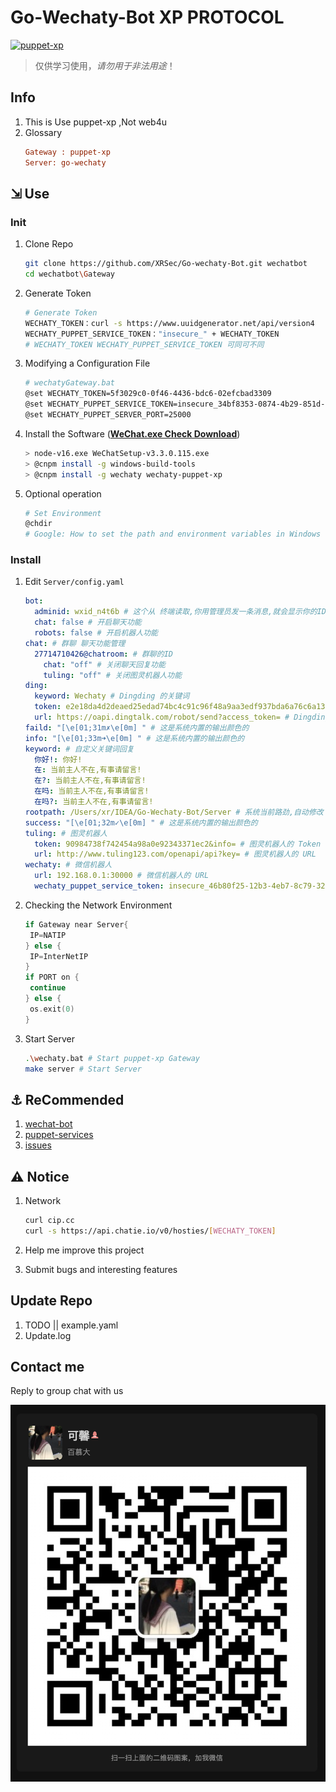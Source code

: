 # Go-Wechaty-Bot XP PROTOCOL
[![puppet-xp](https://img.shields.io/badge/puppet-xp-blue)](/tree/4u)

> 仅供学习使用，*请勿用于非法用途*！

## Info

1. This is Use puppet-xp ,Not web4u
2. Glossary
   ```ini
   Gateway : puppet-xp
   Server: go-wechaty
   ```

## ⇲ Use

### Init

1. Clone Repo
   ```bash
   git clone https://github.com/XRSec/Go-wechaty-Bot.git wechatbot
   cd wechatbot\Gateway
   ```
   
2. Generate Token

   ```bash
   # Generate Token
   WECHATY_TOKEN：curl -s https://www.uuidgenerator.net/api/version4
   WECHATY_PUPPET_SERVICE_TOKEN："insecure_" + WECHATY_TOKEN
   # WECHATY_TOKEN WECHATY_PUPPET_SERVICE_TOKEN 可同可不同
   ```

3. Modifying a Configuration File
   ```bash
   # wechatyGateway.bat
   @set WECHATY_TOKEN=5f3029c0-0f46-4436-bdc6-02efcbad3309
   @set WECHATY_PUPPET_SERVICE_TOKEN=insecure_34bf8353-0874-4b29-851d-e8a2502fc747
   @set WECHATY_PUPPET_SERVER_PORT=25000
   ```
4. Install the Software ([**WeChat.exe Check Download**](https://github.com/wechaty/wechaty-puppet-xp/releases/download/v0.5/WeChatSetup-v3.3.0.115.exe))
   ```bash
   > node-v16.exe WeChatSetup-v3.3.0.115.exe
   > @cnpm install -g windows-build-tools
   > @cnpm install -g wechaty wechaty-puppet-xp
   ```
5. Optional operation
   ```bash
   # Set Environment
   @chdir
   # Google: How to set the path and environment variables in Windows
   ```


### Install

1. Edit `Server/config.yaml`
   ```yaml
   bot:
     adminid: wxid_n4t6b # 这个从 终端读取,你用管理员发一条消息,就会显示你的ID,或者 fmt.Println(message.From().ID())
     chat: false # 开启聊天功能
     robots: false # 开启机器人功能
   chat: # 群聊 聊天功能管理
     27714710426@chatroom: # 群聊的ID
       chat: "off" # 关闭聊天回复功能
       tuling: "off" # 关闭图灵机器人功能
   ding:
     keyword: Wechaty # Dingding 的关键词
     token: e2e18da4d2deaed25edad74bc4c91c96f48a9aa3edf937bda6a76c6a1305177c # Dingding 的 Token
     url: https://oapi.dingtalk.com/robot/send?access_token= # Dingding 的 URL
   faild: "[\e[01;31m✗\e[0m] " # 这是系统内置的输出颜色的
   info: "[\e[01;33m➜\e[0m] " # 这是系统内置的输出颜色的
   keyword: # 自定义关键词回复
     你好!: 你好!
     在: 当前主人不在,有事请留言!
     在?: 当前主人不在,有事请留言!
     在吗: 当前主人不在,有事请留言!
     在吗?: 当前主人不在,有事请留言!
   rootpath: /Users/xr/IDEA/Go-Wechaty-Bot/Server # 系统当前路劲,自动修改
   success: "[\e[01;32m✓\e[0m] " # 这是系统内置的输出颜色的
   tuling: # 图灵机器人
     token: 90984738f742454a98a0e92343371ec2&info= # 图灵机器人的 Token
     url: http://www.tuling123.com/openapi/api?key= # 图灵机器人的 URL
   wechaty: # 微信机器人
     url: 192.168.0.1:30000 # 微信机器人的 URL
     wechaty_puppet_service_token: insecure_46b80f25-12b3-4eb7-8c79-322398e413b9 # 微信机器人的 Token
   ```
   
2. Checking the Network Environment
   ```go
   if Gateway near Server{
   	IP=NATIP
   } else {
   	IP=InterNetIP
   }
   if PORT on {
   	continue
   } else {
   	os.exit(0)
   }
   ```
3. Start Server
   ```bash
   .\wechaty.bat # Start puppet-xp Gateway
   make server # Start Server
   ```


## ⚓️ ReCommended

1. [wechat-bot](https://github.com/cixingguangming55555/wechat-bot/blob/master/pic/doc.md)
2. [puppet-services](https://wechaty.js.org/docs/puppet-services/diy/#all-in-one-command)
3. [issues](https://github.com/wechaty/puppet-xp/issues/38)

## ⚠️ Notice

1. Network

   ```bash
   curl cip.cc
   curl -s https://api.chatie.io/v0/hosties/[WECHATY_TOKEN]
   ```

2. Help me improve this project

3. Submit bugs and interesting features

## Update Repo

1. TODO || example.yaml
2. Update.log

## Contact me

Reply to group chat with us

![](Image/bot.png)
